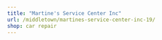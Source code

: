 ```yaml
---
title: "Martine's Service Center Inc"
url: /middletown/martines-service-center-inc-19/
shop: car repair
---
```

